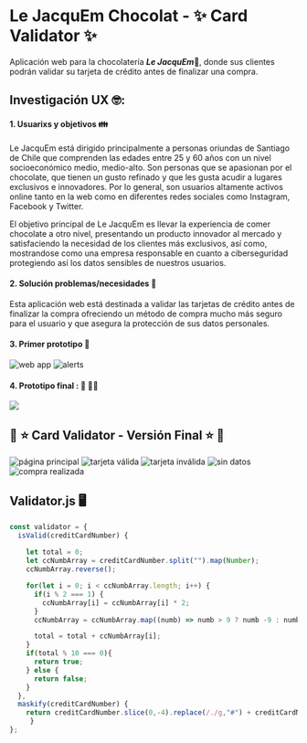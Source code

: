 <!--Un título con el nombre de tu proyecto.
Un resumen de 1 o 2 líneas de qué se trata tu proyecto.
La imagen final de tu proyecto.
Investigación UX:
Explicar quiénes son los usuarios y los objetivos en relación con el producto.
Explicar cómo el producto soluciona los problemas/necesidades de dichos usuarios.
Luego colocarás la foto de tu primer prototipo en papel.
Agregar un resumen del feedback recibido indicando las mejoras a realizar.
Imagen del prototipo final.-->
# Le JacquEm Chocolat - :sparkles: Card Validator :sparkles:
Aplicación web para la chocolatería ***Le JacquEm***:chocolate_bar:, donde sus clientes podrán validar su tarjeta de crédito antes de finalizar una compra. 

## Investigación UX :nerd_face:: 

#### 1. Usuarixs y objetivos :family:
Le JacquEm está dirigido principalmente a personas oriundas de Santiago de Chile que comprenden las edades entre 25 y 60 años con un nivel socioeconómico medio, medio-alto. Son personas que se apasionan por el chocolate, que tienen un gusto refinado y que les gusta acudir a lugares exclusivos e innovadores. Por lo general, son usuarios altamente activos online tanto en la web como en diferentes redes sociales como Instagram, Facebook y Twitter.

El objetivo principal de Le JacquEm es llevar la experiencia de comer chocolate a otro nivel, presentando un producto innovador al mercado y satisfaciendo la necesidad de los clientes más exclusivos, así como, mostrandose como una empresa responsable en cuanto a ciberseguridad protegiendo así los datos sensibles de nuestros usuarios.

#### 2. Solución problemas/necesidades :thinking:
Esta aplicación web está destinada a validar las tarjetas de crédito antes de finalizar la compra ofreciendo un método de compra mucho más seguro para el usuario y que asegura la protección de sus datos personales. 

#### 3. Primer prototipo :pleading_face:
![web app](assets/readme/prototipo1.png)
![alerts](assets/readme/prototipo2.png)

#### 4. Prototipo final :  :100: :woman_technologist:
![](assets/readme/prototipo_final.png)

## :star2: :star: Card Validator - Versión Final :star: :star2:
![página principal](assets/readme/final1.png)
![tarjeta válida](assets/readme/final2.png)
![tarjeta inválida](assets/readme/final3.png)
![sin datos](assets/readme/final4.png)
![compra realizada](assets/readme/final5.png)

## Validator.js :desktop_computer:
```javascript
const validator = {
  isValid(creditCardNumber) {
  
    let total = 0;
    let ccNumbArray = creditCardNumber.split("").map(Number);
    ccNumbArray.reverse();

    for(let i = 0; i < ccNumbArray.length; i++) {
      if(i % 2 === 1) {
        ccNumbArray[i] = ccNumbArray[i] * 2;
      }
      ccNumbArray = ccNumbArray.map((numb) => numb > 9 ? numb -9 : numb);

      total = total + ccNumbArray[i];   
    }
    if(total % 10 === 0){
      return true;
    } else {
      return false;
    }
  },
  maskify(creditCardNumber) {
    return creditCardNumber.slice(0,-4).replace(/./g,"#") + creditCardNumber.slice(-4);
     }
};
```